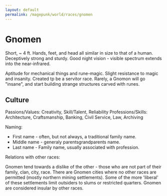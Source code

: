 ```yaml
---
layout: default
permalink: /magepunk/world/races/gnomen
---
```


# Gnomen

Short, ~ 4 ft. Hands, feet, and head all similar in size to that of a human. Deceptively strong and sturdy. Good night vision - visible spectrum extends into the near-infrared.

Aptitude for mechanical things and rune-magic. Slight resistance to magic and insanity. Created tp be a servitor race. Rarely, a Gnomon will go "insane", and start building strange structures carved with runes.

## Culture

Passions/Values: Creativity, Skill/Talent, Reliability
Professions/Skills: Architecture, Craftsmanship, Banking, Civil Service, Law, Archiving

Naming: 
* First name - often, but not always, a traditional family name.
* Middle name - generaly parentsgrandparents name.
* Last name - Family name, usually associated with profession.

Relations with other races:

Gnomen tend towards a dislike of the other - those who are not part of their family, clan, city, race.
There are Gnomen cities where no other races are permitted (mostly northern mining settlements). Some of the more 'liberal' of these settlements limit outsiders to slums or restricted quarters.
Gnomen are considered insular by other races.

